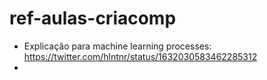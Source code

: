 # ref-aulas-criacomp

* Explicação para machine learning processes: https://twitter.com/hlntnr/status/1632030583462285312
* 
